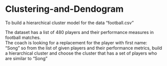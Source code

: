 # Clustering-and-Dendogram
To build a hierarchical cluster model for the data “football.csv”  
 
 The dataset has a list of 480 players and their performance measures in football matches.  
 The coach is looking for a replacement for the player with first name: “Song” so from the list of given players and their performance metrics, build a hierarchical cluster  and choose the cluster that has a set of players who are similar to “Song” 
